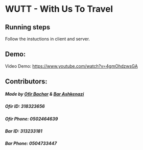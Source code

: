 # WUTT - With Us To Travel

## Running steps
Follow the instuctions in client and server.

## Demo:
Video Demo: https://www.youtube.com/watch?v=4gmOhdzwsGA

## Contributors:
##### Made by [Ofir Bachar](https://github.com/OfirBachar) & [Bar Ashkenazi](https://github.com/barashken)

##### Ofir ID: 318323656
##### Ofir Phone: 0502464639

##### Bar ID: 313233181
##### Bar Phone: 0504733447
